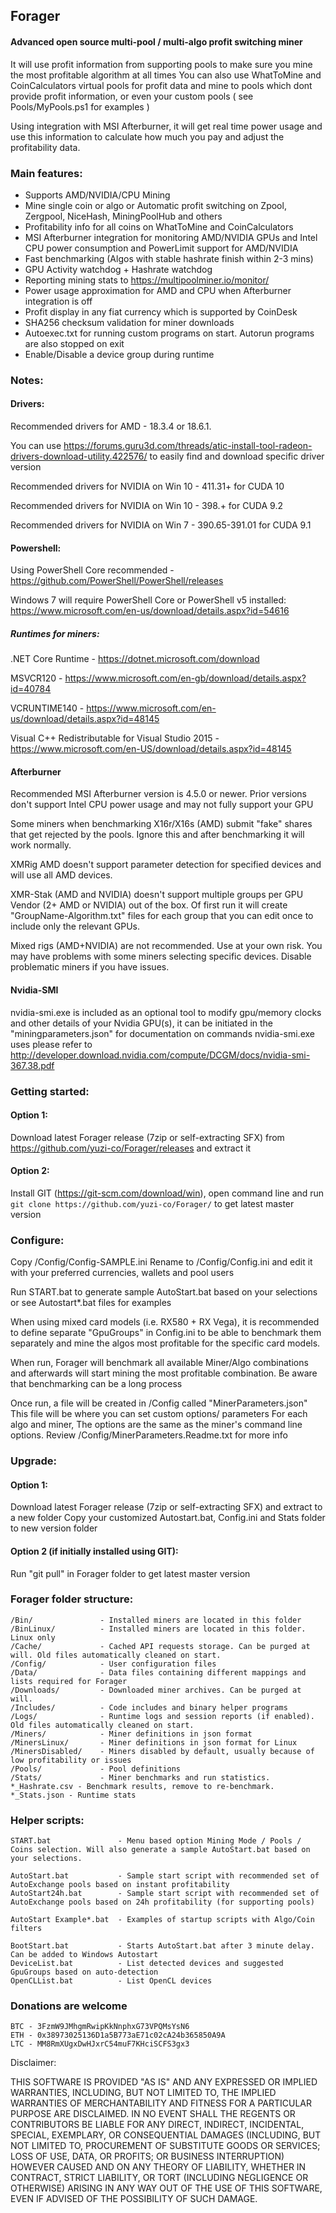 ## Forager
#### Advanced open source multi-pool / multi-algo profit switching miner

It will use profit information from supporting pools to make sure you mine the most profitable algorithm at all times
You can also use WhatToMine and CoinCalculators virtual pools for profit data and mine to pools which dont provide profit information, or even your custom pools ( see Pools/MyPools.ps1 for examples )

Using integration with MSI Afterburner, it will get real time power usage and use this information to calculate how much you pay and adjust the profitability data.

### Main features:
- Supports AMD/NVIDIA/CPU Mining
- Mine single coin or algo or Automatic profit switching on Zpool, Zergpool, NiceHash, MiningPoolHub and others
- Profitability info for all coins on WhatToMine and CoinCalculators
- MSI Afterburner integration for monitoring AMD/NVIDIA GPUs and Intel CPU power consumption and PowerLimit support for AMD/NVIDIA
- Fast benchmarking (Algos with stable hashrate finish within 2-3 mins)
- GPU Activity watchdog + Hashrate watchdog
- Reporting mining stats to https://multipoolminer.io/monitor/
- Power usage approximation for AMD and CPU when Afterburner integration is off
- Profit display in any fiat currency which is supported by CoinDesk
- SHA256 checksum validation for miner downloads
- Autoexec.txt for running custom programs on start. Autorun programs are also stopped on exit
- Enable/Disable a device group during runtime


### Notes:

#### Drivers:

Recommended drivers for AMD - 18.3.4 or 18.6.1.

You can use
https://forums.guru3d.com/threads/atic-install-tool-radeon-drivers-download-utility.422576/
to easily find and download specific driver version

Recommended drivers for NVIDIA on Win 10 - 411.31+ for CUDA 10

Recommended drivers for NVIDIA on Win 10 - 398.+ for CUDA 9.2

Recommended drivers for NVIDIA on Win 7 - 390.65-391.01 for CUDA 9.1


#### Powershell:

Using PowerShell Core recommended - https://github.com/PowerShell/PowerShell/releases

Windows 7 will require PowerShell Core or PowerShell v5 installed: https://www.microsoft.com/en-us/download/details.aspx?id=54616


##### Runtimes for miners:

.NET Core Runtime - https://dotnet.microsoft.com/download

MSVCR120 - https://www.microsoft.com/en-gb/download/details.aspx?id=40784

VCRUNTIME140 - https://www.microsoft.com/en-us/download/details.aspx?id=48145

Visual C++ Redistributable for Visual Studio 2015 - https://www.microsoft.com/en-US/download/details.aspx?id=48145


#### Afterburner

Recommended MSI Afterburner version is 4.5.0 or newer.
Prior versions don't support Intel CPU power usage and may not fully support your GPU

Some miners when benchmarking X16r/X16s (AMD) submit "fake" shares that get rejected by the pools.
Ignore this and after benchmarking it will work normally.

XMRig AMD doesn't support parameter detection for specified devices and will use all AMD devices.

XMR-Stak (AMD and NVIDIA) doesn't support multiple groups per GPU Vendor (2+ AMD or NVIDIA) out of the box.
Of first run it will create "GroupName-Algorithm.txt" files for each group that you can edit once to include only the relevant GPUs.

Mixed rigs (AMD+NVIDIA) are not recommended. Use at your own risk.
You may have problems with some miners selecting specific devices. Disable problematic miners if you have issues.

#### Nvidia-SMI

nvidia-smi.exe is included as an optional tool to modify gpu/memory clocks and other details of your Nvidia GPU(s), it can be initiated in the "miningparameters.json" 
for documentation on commands nvidia-smi.exe uses please refer to http://developer.download.nvidia.com/compute/DCGM/docs/nvidia-smi-367.38.pdf


### Getting started:
#### Option 1:

Download latest Forager release (7zip or self-extracting SFX) from https://github.com/yuzi-co/Forager/releases and extract it

#### Option 2:

Install GIT (https://git-scm.com/download/win), open command line and run
```git clone https://github.com/yuzi-co/Forager/```
to get latest master version

### Configure:

Copy /Config/Config-SAMPLE.ini Rename to /Config/Config.ini and edit it with your preferred currencies, wallets and pool users

Run START.bat to generate sample AutoStart.bat based on your selections or see Autostart*.bat files for examples

When using mixed card models (i.e. RX580 + RX Vega), it is recommended to define separate "GpuGroups" in Config.ini to be able
to benchmark them separately and mine the algos most profitable for the specific card models.

When run, Forager will benchmark all available Miner/Algo combinations and afterwards will start mining the most profitable combination.
Be aware that benchmarking can be a long process

Once run, a file will be created in /Config called "MinerParameters.json"
This file will be where you can set custom options/ parameters For each algo and miner,
The options are the same as the miner's command line options.
Review /Config/MinerParameters.Readme.txt for more info

### Upgrade:
#### Option 1:

Download latest Forager release (7zip or self-extracting SFX) and extract to a new folder
Copy your customized Autostart.bat, Config.ini and Stats folder to new version folder

#### Option 2 (if initially installed using GIT):

Run "git pull" in Forager folder to get latest master version


### Forager folder structure:
```
/Bin/               - Installed miners are located in this folder
/BinLinux/          - Installed miners are located in this folder. Linux only
/Cache/             - Cached API requests storage. Can be purged at will. Old files automatically cleaned on start.
/Config/            - User configuration files
/Data/              - Data files containing different mappings and lists required for Forager
/Downloads/         - Downloaded miner archives. Can be purged at will.
/Includes/          - Code includes and binary helper programs
/Logs/              - Runtime logs and session reports (if enabled). Old files automatically cleaned on start.
/Miners/            - Miner definitions in json format
/MinersLinux/       - Miner definitions in json format for Linux
/MinersDisabled/    - Miners disabled by default, usually because of low profitability or issues
/Pools/             - Pool definitions
/Stats/             - Miner benchmarks and run statistics. *_Hashrate.csv - Benchmark results, remove to re-benchmark. *_Stats.json - Runtime stats
```

### Helper scripts:
```
START.bat               - Menu based option Mining Mode / Pools / Coins selection. Will also generate a sample AutoStart.bat based on your selections.

AutoStart.bat           - Sample start script with recommended set of AutoExchange pools based on instant profitability
AutoStart24h.bat        - Sample start script with recommended set of AutoExchange pools based on 24h profitability (for supporting pools)

AutoStart Example*.bat  - Examples of startup scripts with Algo/Coin filters

BootStart.bat           - Starts AutoStart.bat after 3 minute delay. Can be added to Windows Autostart
DeviceList.bat          - List detected devices and suggested GpuGroups based on auto-detection
OpenCLList.bat          - List OpenCL devices
```


### Donations are welcome
```
BTC - 3FzmW9JMhgmRwipKkNnphxG73VPQMsYsN6
ETH - 0x38973025136D1a5B773aE71c02cA24b365850A9A
LTC - MM8RmXUgxDwHJxrC54muF7KHciSCFS3gx3
```

Disclaimer:

THIS SOFTWARE IS PROVIDED "AS IS" AND ANY EXPRESSED OR IMPLIED WARRANTIES, INCLUDING, BUT NOT LIMITED TO, THE IMPLIED WARRANTIES OF MERCHANTABILITY AND FITNESS FOR A PARTICULAR PURPOSE ARE DISCLAIMED. IN NO EVENT SHALL THE REGENTS OR CONTRIBUTORS BE LIABLE FOR ANY DIRECT, INDIRECT, INCIDENTAL, SPECIAL, EXEMPLARY, OR CONSEQUENTIAL DAMAGES (INCLUDING, BUT NOT LIMITED TO, PROCUREMENT OF SUBSTITUTE GOODS OR SERVICES; LOSS OF USE, DATA, OR PROFITS; OR BUSINESS INTERRUPTION)
HOWEVER CAUSED AND ON ANY THEORY OF LIABILITY, WHETHER IN CONTRACT, STRICT LIABILITY, OR TORT (INCLUDING NEGLIGENCE OR OTHERWISE) ARISING IN ANY WAY OUT OF THE USE OF THIS SOFTWARE, EVEN IF ADVISED OF THE POSSIBILITY OF SUCH DAMAGE.
